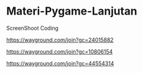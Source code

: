 # Materi-Pygame-Lanjutan
ScreenShoot Coding

https://wayground.com/join?gc=24015882

https://wayground.com/join?gc=10806154

https://wayground.com/join?gc=44554314
